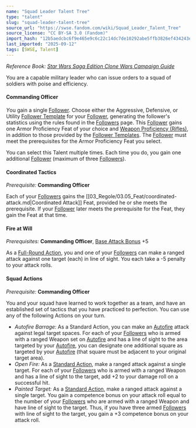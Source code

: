 ```yaml
---
name: "Squad Leader Talent Tree"
type: "talent"
slug: "squad-leader-talent-tree"
source_url: "https://swse.fandom.com/wiki/Squad_Leader_Talent_Tree"
source_license: "CC BY-SA 3.0 (Fandom)"
import_hash: "12b5aedcbc6f9e465e9c6c22c14dc7de10292abe5ffb3826ef434243eb4b2e97"
last_imported: "2025-09-12"
tags: [SWSE, Talent]
---
```

*Reference Book: [Star Wars Saga Edition Clone Wars Campaign Guide](https://swse.fandom.com/wiki/Star_Wars_Saga_Edition_Clone_Wars_Campaign_Guide)*

You are a capable military leader who can issue orders to a squad of soldiers with poise and efficiency.
#### **Commanding Officer**
*Y*ou gain a single [Follower](https://swse.fandom.com/wiki/Follower). Choose either the Aggressive, Defensive, or Utility [Follower Template](https://swse.fandom.com/wiki/Follower_Templates) for your [Follower](https://swse.fandom.com/wiki/Follower), generating the follower's statistics using the rules found in the [Followers](https://swse.fandom.com/wiki/Followers) page. This [Follower](https://swse.fandom.com/wiki/Follower) gains one Armor Proficiency Feat of your choice and [Weapon Proficiency (Rifles)](https://swse.fandom.com/wiki/Weapon_Proficiency_(Rifles)), in addition to those provided by the [Follower Templates](https://swse.fandom.com/wiki/Follower_Templates). The [Follower](https://swse.fandom.com/wiki/Follower) must meet the prerequisites for the Armor Proficiency Feat you select.

You can select this Talent multiple times. Each time you do, you gain one additional [Follower](https://swse.fandom.com/wiki/Follower) (maximum of three [Followers](https://swse.fandom.com/wiki/Followers)).

#### **Coordinated Tactics**
*Prerequisite:* **Commanding Officer**

Each of your [Followers](https://swse.fandom.com/wiki/Followers) gains the [[03_Regole/03.05_Feat/coordinated-attack.md|Coordinated Attack]] Feat, provided he or she meets the prerequisite. If your [Follower](https://swse.fandom.com/wiki/Follower) later meets the prerequisite for the Feat, they gain the Feat at that time.

#### **Fire at Will**
*Prerequisites:* **Commanding Officer**, [Base Attack Bonus](https://swse.fandom.com/wiki/Base_Attack_Bonus) +5

As a [Full-Round Action](https://swse.fandom.com/wiki/Full-Round_Action), you and one of your [Followers](https://swse.fandom.com/wiki/Followers) can make a ranged attack against one target (each) in line of sight. You each take a -5 penalty to your attack rolls.

#### **Squad Actions**
*Prerequisite:* **Commanding Officer**

You and your squad have learned to work together as a team, and have an established set of tactics that you have practiced to perfection. You can use any of the following Actions on your turn.
- *Autofire Barrage:* As a Standard Action, you can make an [Autofire](https://swse.fandom.com/wiki/Autofire) attack against legal target spaces. For each of your [Followers](https://swse.fandom.com/wiki/Followers) who is armed with a ranged Weapon set on [Autofire](https://swse.fandom.com/wiki/Autofire) and has a line of sight to the area targeted by your [Autofire](https://swse.fandom.com/wiki/Autofire), you can designate one additional square as targeted by your [Autofire](https://swse.fandom.com/wiki/Autofire) (that square must be adjacent to your original target area).
- *Open Fire:* As a [Standard Action](https://swse.fandom.com/wiki/Standard_Action), make a ranged attack against a single target. For each of your [Followers](https://swse.fandom.com/wiki/Followers) who is armed with a ranged Weapon and has a line of sight to the target, add +2 to your damage roll on a successful hit.
- *Painted Target:* As a [Standard Action](https://swse.fandom.com/wiki/Standard_Action), make a ranged attack against a single target. You gain a competence bonus on your attack roll equal to the number of your [Followers](https://swse.fandom.com/wiki/Followers) who are armed with a ranged Weapon and have line of sight to the target. Thus, if you have three armed [Followers](https://swse.fandom.com/wiki/Followers) with line of sight to the target, you gain a +3 competence bonus on your attack roll.